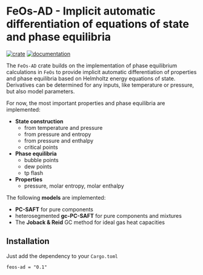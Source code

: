 # FeOs-AD - Implicit automatic differentiation of equations of state and phase equilibria

[![crate](https://img.shields.io/crates/v/feos-ad.svg)](https://crates.io/crates/feos-ad)
[![documentation](https://docs.rs/feos-ad/badge.svg)](https://docs.rs/feos-ad)

The `FeOs-AD` crate builds on the implementation of phase equilibrium calculations in `FeOs` to provide implicit automatic differentiation of properties and phase equilibria based on Helmholtz energy equations of state. Derivatives can be determined for any inputs, like temperature or pressure, but also model parameters.

For now, the most important properties and phase equilibria are implemented:
- **State construction**
    - from temperature and pressure
    - from pressure and entropy
    - from pressure and enthalpy
    - critical points
- **Phase equilibria**
    - bubble points
    - dew points
    - tp flash
- **Properties**
    - pressure, molar entropy, molar enthalpy

The following **models** are implemented:
- **PC-SAFT** for pure components
- heterosegmented **gc-PC-SAFT** for pure components and mixtures
- The **Joback & Reid** GC method for ideal gas heat capacities

## Installation
Just add the dependency to your `Cargo.toml`
```
feos-ad = "0.1"
```